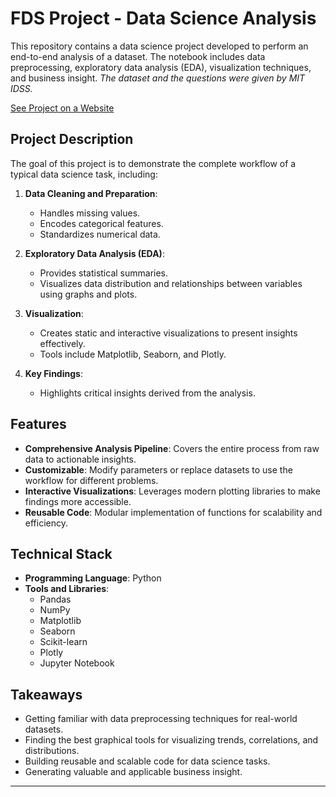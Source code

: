 # FDS Project - Data Science Analysis

This repository contains a data science project developed to perform an end-to-end analysis of a dataset. The notebook includes data preprocessing, exploratory data analysis (EDA), visualization techniques, and business insight. *The dataset and the questions were given by MIT IDSS.*

<a href="https://jpreyesm03.github.io/Food-Hub-Data-Analysis/" target="_blank"><bold>See Project on a Website</bold></a>

## Project Description

The goal of this project is to demonstrate the complete workflow of a typical data science task, including:

1. **Data Cleaning and Preparation**: 
   - Handles missing values.
   - Encodes categorical features.
   - Standardizes numerical data.

2. **Exploratory Data Analysis (EDA)**: 
   - Provides statistical summaries.
   - Visualizes data distribution and relationships between variables using graphs and plots.

3. **Visualization**: 
   - Creates static and interactive visualizations to present insights effectively.
   - Tools include Matplotlib, Seaborn, and Plotly.

4. **Key Findings**:
   - Highlights critical insights derived from the analysis.

## Features

- **Comprehensive Analysis Pipeline**: Covers the entire process from raw data to actionable insights.
- **Customizable**: Modify parameters or replace datasets to use the workflow for different problems.
- **Interactive Visualizations**: Leverages modern plotting libraries to make findings more accessible.
- **Reusable Code**: Modular implementation of functions for scalability and efficiency.

## Technical Stack

- **Programming Language**: Python
- **Tools and Libraries**:
  - Pandas
  - NumPy
  - Matplotlib
  - Seaborn
  - Scikit-learn
  - Plotly
  - Jupyter Notebook

## Takeaways

- Getting familiar with data preprocessing techniques for real-world datasets.
- Finding the best graphical tools for visualizing trends, correlations, and distributions.
- Building reusable and scalable code for data science tasks.
- Generating valuable and applicable business insight.

---



